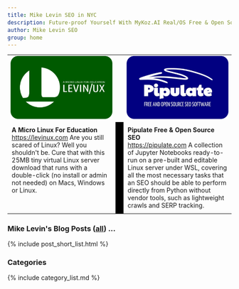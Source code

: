 ```yaml
---
title: Mike Levin SEO in NYC
description: Future-proof Yourself With MyKoz.AI Real/OS Free & Open Source (FOSS) AI SEO Software on a Small Linux Distro built with Python, vim, git and AI.
author: Mike Levin SEO
group: home
---
```


<table class="logos">
<tr>
<td style="width: 49%"><a href="/levinux/"><img src="/assets/logo/Levinux.PNG" border=0 /></a></td>
<td>&nbsp;</td>
<td style="width: 49%;"><a href="/pipulate/"><img src="/assets/logo/Pipulate.PNG" border=0 /></a></td>
</tr>
<tr>
<td style="width: 49%; border-radius: 2vw; padding: 1vw 1vw 1vw 1vw; vertical-align: top;"><b>A Micro Linux For Education</b><br /><a href="https://levinux.com/">https://levinux.com</a> Are you still scared of Linux? Well you shouldn't be. Cure that with this 25MB tiny virtual Linux server download that runs with a double-click (no install or admin not needed) on Macs, Windows or Linux.</td>
<td style="background: black;">&nbsp;</td>
<td style="width: 49%; border-radius: 2vw; padding: 1vw 1vw 1vw 1vw;
vertical-align: top;"><b>Pipulate Free & Open Source SEO</b><br /><a href="https://pipulate.com/">https://pipulate.com</a> A collection of Jupyter Notebooks ready-to-run on a pre-built and editable Linux server under WSL, covering all the most necessary tasks that an SEO should be able to perform directly from Python without vendor tools, such as lightweight crawls and SERP tracking.</td>
</tr>
</table>

### Mike Levin's Blog Posts (<a href="/blog/">all</a>) ...

{% include post_short_list.html %}

### Categories

{% include category_list.md %}
